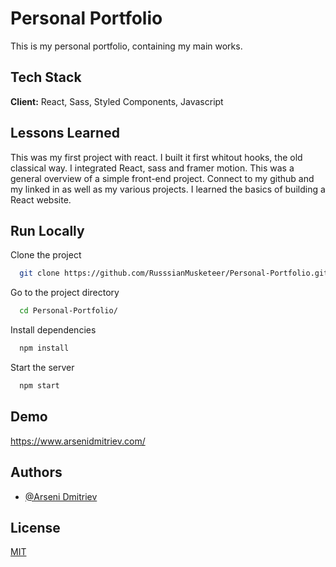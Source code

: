 
# Personal Portfolio

This is my personal portfolio, containing my main works.



## Tech Stack

**Client:** React, Sass, Styled Components, Javascript




## Lessons Learned

This was my first project with react. I built it first whitout hooks, the old classical way.
I integrated React, sass and framer motion. This was a general overview of a simple
front-end project. Connect to my github and my linked in as well as my various projects.
I learned the basics of building a React website.


## Run Locally

Clone the project

```bash
  git clone https://github.com/RusssianMusketeer/Personal-Portfolio.git
```

Go to the project directory

```bash
  cd Personal-Portfolio/
```

Install dependencies

```bash
  npm install
```

Start the server

```bash
  npm start
```


## Demo

https://www.arsenidmitriev.com/


## Authors

- [@Arseni Dmitriev](https://github.com/RusssianMusketeer)


## License

[MIT](https://choosealicense.com/licenses/mit/)

